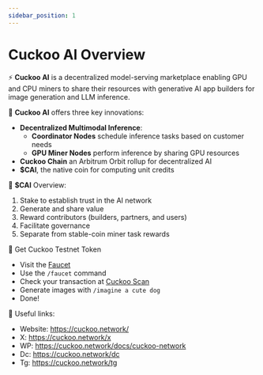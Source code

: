 ```yaml
---
sidebar_position: 1
---
```


# Cuckoo AI Overview

⚡️ **Cuckoo AI** is a decentralized model-serving marketplace enabling GPU and CPU miners to share their resources with generative AI app builders for image generation and LLM inference.

🧠 **Cuckoo AI** offers three key innovations:

- **Decentralized Multimodal Inference**:
  - **Coordinator Nodes** schedule inference tasks based on customer needs
  - **GPU Miner Nodes** perform inference by sharing GPU resources
- **Cuckoo Chain** an Arbitrum Orbit rollup for decentralized AI
- **$CAI**, the native coin for computing unit credits

💎 **$CAI** Overview:

1. Stake to establish trust in the AI network
2. Generate and share value
3. Reward contributors (builders, partners, and users)
4. Facilitate governance
5. Separate from stable-coin miner task rewards

🌊 Get Cuckoo Testnet Token

- Visit the [Faucet](https://cuckoo.network/tg)
- Use the `/faucet` command
- Check your transaction at [Cuckoo Scan](https://scan.cuckoo.network/)
- Generate images with `/imagine a cute dog`
- Done!

🔗 Useful links:

- Website: https://cuckoo.network/
- X: https://cuckoo.network/x
- WP: https://cuckoo.network/docs/cuckoo-network
- Dc: https://cuckoo.network/dc
- Tg: https://cuckoo.network/tg
